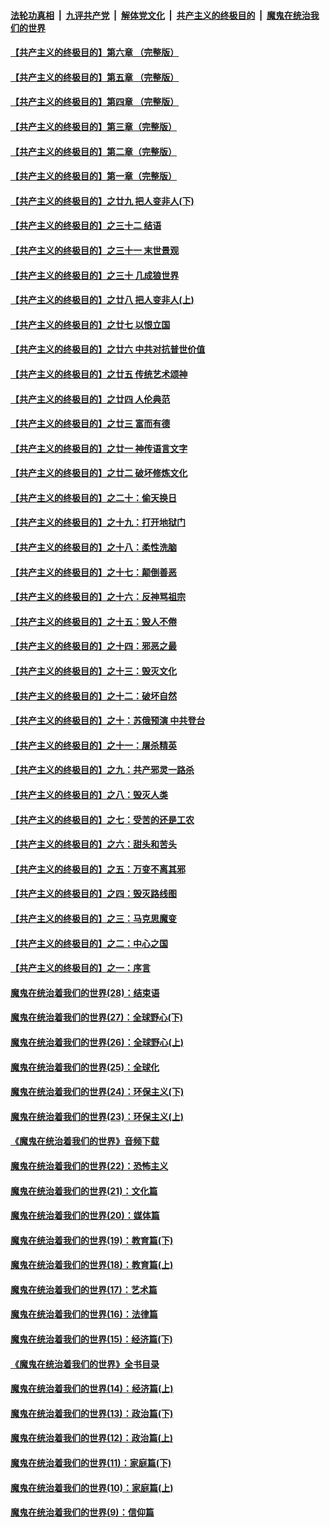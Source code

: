 ####  [法轮功真相](../../../../basic/blob/master/README.md?t=06211702) &nbsp;|&nbsp; [九评共产党](../../../../9ping.md/blob/master/README.md?t=06211702) &nbsp;|&nbsp; [解体党文化](../../../../jtdwh.md/blob/master/README.md?t=06211702)  &nbsp;|&nbsp; [共产主义的终极目的](../../../../gczydzjmd.md/blob/master/README.md?t=06211702) &nbsp;|&nbsp; [魔鬼在统治我们的世界](../../../../mgztzwmdsj.md/blob/master/README.md?t=06211702) 

#### [【共产主义的终极目的】第六章 （完整版）](../pages/nsc422/n11428913.md?t=06211702) 

#### [【共产主义的终极目的】第五章 （完整版）](../pages/nsc422/n11428912.md?t=06211702) 

#### [【共产主义的终极目的】第四章 （完整版）](../pages/nsc422/n11428907.md?t=06211702) 

#### [【共产主义的终极目的】第三章（完整版）](../pages/nsc422/n11428848.md?t=06211702) 

#### [【共产主义的终极目的】第二章（完整版）](../pages/nsc422/n11428831.md?t=06211702) 

#### [【共产主义的终极目的】第一章（完整版）](../pages/nsc422/n11417651.md?t=06211702) 

#### [【共产主义的终极目的】之廿九 把人变非人(下)](../pages/nsc422/n11344140.md?t=06211702) 

#### [【共产主义的终极目的】之三十二 结语](../pages/nsc422/n11360535.md?t=06211702) 

#### [【共产主义的终极目的】之三十一 末世景观](../pages/nsc422/n11351129.md?t=06211702) 

#### [【共产主义的终极目的】之三十 几成狼世界](../pages/nsc422/n11348280.md?t=06211702) 

#### [【共产主义的终极目的】之廿八 把人变非人(上)](../pages/nsc422/n11340492.md?t=06211702) 

#### [【共产主义的终极目的】之廿七 以恨立国](../pages/nsc422/n11336944.md?t=06211702) 

#### [【共产主义的终极目的】之廿六 中共对抗普世价值](../pages/nsc422/n11324785.md?t=06211702) 

#### [【共产主义的终极目的】之廿五 传统艺术颂神](../pages/nsc422/n11296396.md?t=06211702) 

#### [【共产主义的终极目的】之廿四 人伦典范](../pages/nsc422/n11296397.md?t=06211702) 

#### [【共产主义的终极目的】之廿三 富而有德](../pages/nsc422/n11283598.md?t=06211702) 

#### [【共产主义的终极目的】之廿一 神传语言文字](../pages/nsc422/n11263265.md?t=06211702) 

#### [【共产主义的终极目的】之廿二 破坏修炼文化](../pages/nsc422/n11245728.md?t=06211702) 

#### [【共产主义的终极目的】之二十：偷天换日](../pages/nsc422/n11238846.md?t=06211702) 

#### [【共产主义的终极目的】之十九：打开地狱门](../pages/nsc422/n11206376.md?t=06211702) 

#### [【共产主义的终极目的】之十八：柔性洗脑](../pages/nsc422/n11199994.md?t=06211702) 

#### [【共产主义的终极目的】之十七：颠倒善恶](../pages/nsc422/n11179782.md?t=06211702) 

#### [【共产主义的终极目的】之十六：反神骂祖宗](../pages/nsc422/n11166798.md?t=06211702) 

#### [【共产主义的终极目的】之十五：毁人不倦](../pages/nsc422/n11166792.md?t=06211702) 

#### [【共产主义的终极目的】之十四：邪恶之最](../pages/nsc422/n11150249.md?t=06211702) 

#### [【共产主义的终极目的】之十三：毁灭文化](../pages/nsc422/n11135227.md?t=06211702) 

#### [【共产主义的终极目的】之十二：破坏自然](../pages/nsc422/n11135214.md?t=06211702) 

#### [【共产主义的终极目的】之十：苏俄预演 中共登台](../pages/nsc422/n11118424.md?t=06211702) 

#### [【共产主义的终极目的】之十一：屠杀精英](../pages/nsc422/n11118442.md?t=06211702) 

#### [【共产主义的终极目的】之九：共产邪灵一路杀](../pages/nsc422/n11114139.md?t=06211702) 

#### [【共产主义的终极目的】之八：毁灭人类](../pages/nsc422/n11108503.md?t=06211702) 

#### [【共产主义的终极目的】之七：受苦的还是工农](../pages/nsc422/n11101809.md?t=06211702) 

#### [【共产主义的终极目的】之六：甜头和苦头](../pages/nsc422/n11096971.md?t=06211702) 

#### [【共产主义的终极目的】之五：万变不离其邪](../pages/nsc422/n11091285.md?t=06211702) 

#### [【共产主义的终极目的】之四：毁灭路线图](../pages/nsc422/n11086284.md?t=06211702) 

#### [【共产主义的终极目的】之三：马克思魔变](../pages/nsc422/n11061941.md?t=06211702) 

#### [【共产主义的终极目的】之二：中心之国](../pages/nsc422/n11047728.md?t=06211702) 

#### [【共产主义的终极目的】之一：序言](../pages/nsc422/n11086077.md?t=06211702) 

#### [魔鬼在统治着我们的世界(28)：结束语](../pages/nsc422/n10936246.md?t=06211702) 

#### [魔鬼在统治着我们的世界(27)：全球野心(下)](../pages/nsc422/n10928319.md?t=06211702) 

#### [魔鬼在统治着我们的世界(26)：全球野心(上)](../pages/nsc422/n10900318.md?t=06211702) 

#### [魔鬼在统治着我们的世界(25)：全球化](../pages/nsc422/n10788205.md?t=06211702) 

#### [魔鬼在统治着我们的世界(24)：环保主义(下)](../pages/nsc422/n10695307.md?t=06211702) 

#### [魔鬼在统治着我们的世界(23)：环保主义(上)](../pages/nsc422/n10688613.md?t=06211702) 

#### [《魔鬼在统治着我们的世界》音频下载](../pages/nsc422/n10635553.md?t=06211702) 

#### [魔鬼在统治着我们的世界(22)：恐怖主义](../pages/nsc422/n10614727.md?t=06211702) 

#### [魔鬼在统治着我们的世界(21)：文化篇](../pages/nsc422/n10597706.md?t=06211702) 

#### [魔鬼在统治着我们的世界(20)：媒体篇](../pages/nsc422/n10586579.md?t=06211702) 

#### [魔鬼在统治着我们的世界(19)：教育篇(下)](../pages/nsc422/n10564808.md?t=06211702) 

#### [魔鬼在统治着我们的世界(18)：教育篇(上)](../pages/nsc422/n10526970.md?t=06211702) 

#### [魔鬼在统治着我们的世界(17)：艺术篇](../pages/nsc422/n10499093.md?t=06211702) 

#### [魔鬼在统治着我们的世界(16)：法律篇](../pages/nsc422/n10485969.md?t=06211702) 

#### [魔鬼在统治着我们的世界(15)：经济篇(下)](../pages/nsc422/n10469975.md?t=06211702) 

#### [《魔鬼在统治着我们的世界》全书目录](../pages/nsc422/n10464261.md?t=06211702) 

#### [魔鬼在统治着我们的世界(14)：经济篇(上)](../pages/nsc422/n10457370.md?t=06211702) 

#### [魔鬼在统治着我们的世界(13)：政治篇(下)](../pages/nsc422/n10448270.md?t=06211702) 

#### [魔鬼在统治着我们的世界(12)：政治篇(上)](../pages/nsc422/n10444576.md?t=06211702) 

#### [魔鬼在统治着我们的世界(11)：家庭篇(下)](../pages/nsc422/n10440961.md?t=06211702) 

#### [魔鬼在统治着我们的世界(10)：家庭篇(上)](../pages/nsc422/n10435448.md?t=06211702) 

#### [魔鬼在统治着我们的世界(9)：信仰篇](../pages/nsc422/n10432159.md?t=06211702) 

